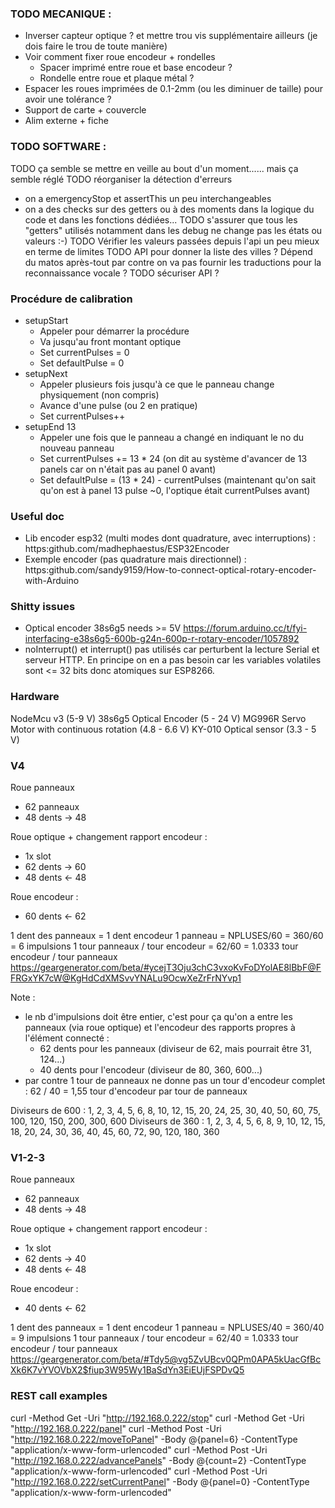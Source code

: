 ### TODO MECANIQUE :

- Inverser capteur optique ? et mettre trou vis supplémentaire ailleurs (je dois faire le trou de toute manière)
- Voir comment fixer roue encodeur + rondelles
  - Spacer imprimé entre roue et base encodeur ?
  - Rondelle entre roue et plaque métal ?
- Espacer les roues imprimées de 0.1-2mm (ou les diminuer de taille) pour avoir une tolérance ?
- Support de carte + couvercle
- Alim externe + fiche

 ### TODO SOFTWARE :
 TODO ça semble se mettre en veille au bout d'un moment...... mais ça semble réglé
 TODO réorganiser la détection d'erreurs
 - on a emergencyStop et assertThis un peu interchangeables
 - on a des checks sur des getters ou à des moments dans la logique du code et dans les fonctions dédiées...
 TODO s'assurer que tous les "getters" utilisés notamment dans les debug ne change pas les états ou valeurs :-)
 TODO Vérifier les valeurs passées depuis l'api un peu mieux en terme de limites
 TODO API pour donner la liste des villes ? Dépend du matos après-tout par contre on va pas fournir les traductions pour la reconnaissance vocale ?
 TODO sécuriser API ?


 ### Procédure de calibration
- setupStart
  - Appeler pour démarrer la procédure
  - Va jusqu'au front montant optique
  - Set currentPulses = 0
  - Set defaultPulse = 0
- setupNext
  - Appeler plusieurs fois jusqu'à ce que le panneau change physiquement (non compris)
  - Avance d'une pulse (ou 2 en pratique)
  - Set currentPulses++
- setupEnd 13
  - Appeler une fois que le panneau a changé en indiquant le no du nouveau panneau
  - Set currentPulses += 13 * 24 (on dit au système d'avancer de 13 panels car on n'était pas au panel 0 avant)
  - Set defaultPulse = (13 * 24) - currentPulses (maintenant qu'on sait qu'on est à panel 13 pulse ~0, l'optique était currentPulses avant)

### Useful doc
- Lib encoder esp32 (multi modes dont quadrature, avec interruptions) : https:github.com/madhephaestus/ESP32Encoder 
- Exemple encoder (pas quadrature mais directionnel) : https:github.com/sandy9159/How-to-connect-optical-rotary-encoder-with-Arduino

### Shitty issues 
- Optical encoder 38s6g5 needs >= 5V https://forum.arduino.cc/t/fyi-interfacing-e38s6g5-600b-g24n-600p-r-rotary-encoder/1057892
- noInterrupt() et interrupt() pas utilisés car perturbent la lecture Serial et serveur HTTP. En principe on en a pas besoin car les variables volatiles sont <= 32 bits donc atomiques sur ESP8266.

### Hardware
NodeMcu v3 (5-9 V)
38s6g5 Optical Encoder (5 - 24 V)
MG996R Servo Motor with continuous rotation (4.8 - 6.6 V)
KY-010 Optical sensor (3.3 - 5 V)



### V4 
Roue panneaux
- 62 panneaux
- 48 dents -> 48

Roue optique + changement rapport encodeur : 
- 1x slot
- 62 dents -> 60
- 48 dents <- 48

Roue encodeur : 
- 60 dents <- 62

1 dent des panneaux = 1 dent encodeur
1 panneau = NPLUSES/60 = 360/60 = 6 impulsions
1 tour panneaux / tour encodeur = 62/60 = 1.0333 tour encodeur / tour panneaux
https://geargenerator.com/beta/#ycejT3Oju3chC3vxoKvFoDYolAE8lBbF@FFRGxYK7cW@KgHdCdXMSvvYNALu9OcwXeZrFrNYvp1


Note : 
- le nb d'impulsions doit être entier, c'est pour ça qu'on a entre les panneaux (via roue optique) et l'encodeur des rapports propres à l'élément connecté : 
  - 62 dents pour les panneaux (diviseur de 62, mais pourrait être 31, 124...)
  - 40 dents pour l'encodeur (diviseur de 80, 360, 600...)
- par contre 1 tour de panneaux ne donne pas un tour d'encodeur complet : 62 / 40 = 1,55 tour d'encodeur par tour de panneaux

Diviseurs de 600 : 1, 2, 3, 4, 5, 6, 8, 10, 12, 15, 20, 24, 25, 30, 40, 50, 60, 75, 100, 120, 150, 200, 300, 600
Diviseurs de 360 : 1, 2, 3, 4, 5, 6, 8, 9, 10, 12, 15, 18, 20, 24, 30, 36, 40, 45, 60, 72, 90, 120, 180, 360



### V1-2-3 
Roue panneaux
- 62 panneaux
- 48 dents -> 48

Roue optique + changement rapport encodeur : 
- 1x slot
- 62 dents -> 40
- 48 dents <- 48

Roue encodeur : 
- 40 dents <- 62

1 dent des panneaux = 1 dent encodeur
1 panneau = NPLUSES/40 = 360/40 = 9 impulsions
1 tour panneaux / tour encodeur = 62/40 = 1.0333 tour encodeur / tour panneaux
https://geargenerator.com/beta/#Tdy5@vg5ZvUBcv0QPm0APA5kUacGfBcXk6K7vYVOVbX2$fiup3W95Wy1BaSdYn3EiEUjFSPDvQ5



### REST call examples
curl -Method Get -Uri "http://192.168.0.222/stop"
curl -Method Get -Uri "http://192.168.0.222/panel"
curl -Method Post -Uri "http://192.168.0.222/moveToPanel" -Body @{panel=6} -ContentType "application/x-www-form-urlencoded"
curl -Method Post -Uri "http://192.168.0.222/advancePanels" -Body @{count=2} -ContentType "application/x-www-form-urlencoded"
curl -Method Post -Uri "http://192.168.0.222/setCurrentPanel" -Body @{panel=0} -ContentType "application/x-www-form-urlencoded"
